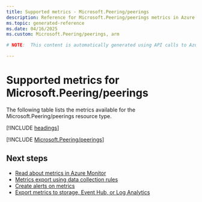 ```yaml
---
title: Supported metrics - Microsoft.Peering/peerings
description: Reference for Microsoft.Peering/peerings metrics in Azure Monitor.
ms.topic: generated-reference
ms.date: 04/16/2025
ms.custom: Microsoft.Peering/peerings, arm

# NOTE:  This content is automatically generated using API calls to Azure. Any edits made on these files will be overwritten in the next run of the script. 

---
```


  
# Supported metrics for Microsoft.Peering/peerings
  
The following table lists the metrics available for the Microsoft.Peering/peerings resource type.  
  
  
[!INCLUDE [headings](~/reusable-content/ce-skilling/azure/includes/azure-monitor/reference/metrics/metrics-headings.md)]  
  
 

[!INCLUDE [Microsoft.Peering/peerings](~/reusable-content/ce-skilling/azure/includes/azure-monitor/reference/metrics/microsoft-peering-peerings-metrics-include.md)]  



## Next steps

- [Read about metrics in Azure Monitor](/azure/azure-monitor/data-platform)
- [Metrics export using data collection rules](/azure/azure-monitor/essentials/data-collection-metrics)
- [Create alerts on metrics](/azure/azure-monitor/alerts/alerts-overview)
- [Export metrics to storage, Event Hub, or Log Analytics](/azure/azure-monitor/essentials/platform-logs-overview)

